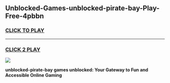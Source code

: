 
## Unblocked-Games-unblocked-pirate-bay-Play-Free-4pbbn
<h3>
<a href="https://premium76.site?title=unblocked-pirate-bay&ref=21A">CLICK TO PLAY</a></h3>
<hr>

<h3>
<a href="https://premium76.site?title=unblocked-pirate-bay&ref=21A">CLICK 2 PLAY</a>
  
</h3>

<a href="https://premium76.site?title=unblocked-pirate-bay&ref=21A"><img src="https://clearcache.store/games.png"></a>


**unblocked-pirate-bay games unblocked: Your Gateway to Fun and Accessible Online Gaming**
